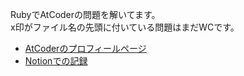 RubyでAtCoderの問題を解いてます。</br>
x印がファイル名の先頭に付いている問題はまだWCです。

- [AtCoderのプロフィールページ](https://atcoder.jp/users/finn_raft)
- [Notionでの記録](https://glaze-collar-754.notion.site/c1adafab7daa4ce18590d6ad3c3a2ac9?v=e50fc570a3454872b57693582ccfa1b1)
